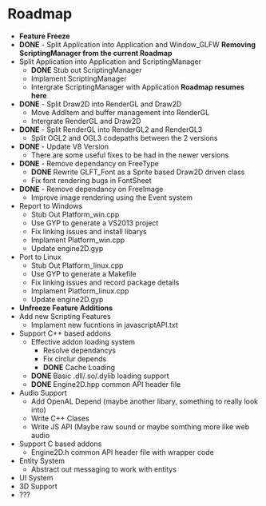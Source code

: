 # Roadmap

- **Feature Freeze**
- **DONE** - Split Application into Application and Window_GLFW
**Removing ScriptingManager from the current Roadmap**
- Split Application into Application and ScriptingManager
	- **DONE** Stub out ScriptingManager
	- Implament ScriptingManager
	- Intergrate ScriptingManager with Application
**Roadmap resumes here**
- **DONE** - Split Draw2D into RenderGL and Draw2D
	- Move AddItem and buffer management into RenderGL
	- Intergrate RenderGL and Draw2D
- **DONE** - Split RenderGL into RenderGL2 and RenderGL3
	- Split OGL2 and OGL3 codepaths between the 2 versions
- **DONE** - Update V8 Version
	- There are some useful fixes to be had in the newer versions
- **DONE** - Remove dependancy on FreeType
	- **DONE** Rewrite GLFT_Font as a Sprite based Draw2D driven class
	- Fix font rendering bugs in FontSheet
- **DONE** - Remove dependancy on FreeImage
	- Improve image rendering using the Event system
- Report to Windows
	- Stub Out Platform_win.cpp
	- Use GYP to generate a VS2013 project
	- Fix linking issues and install libarys
	- Implament Platform_win.cpp
	- Update engine2D.gyp
- Port to Linux
	- Stub Out Platform_linux.cpp
	- Use GYP to generate a Makefile
	- Fix linking issues and record package details
	- Implament Platform_linux.cpp
	- Update engine2D.gyp
- **Unfreeze Feature Additions**
- Add new Scripting Features
	- Implament new fucntions in javascriptAPI.txt
- Support C++ based addons
	- Effective addon loading system
		- Resolve dependancys
		- Fix circlur depends
		- **DONE** Cache Loading
	- **DONE** Basic .dll/.so/.dylib loading support
	- **DONE** Engine2D.hpp common API header file
- Audio Support
	- Add OpenAL Depend (maybe another libary, something to really look into)
	- Write C++ Clases
	- Write JS API (Maybe raw sound or maybe somthing more like web audio
- Support C based addons
	- Engine2D.h common API header file with wrapper code
- Entity System
	- Abstract out messaging to work with entitys
- UI System
- 3D Support
- ???
